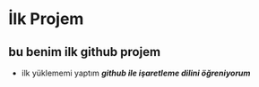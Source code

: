# İlk Projem

## bu benim ilk github projem

* ilk yüklememi yaptım
***github ile işaretleme dilini öğreniyorum***
